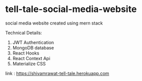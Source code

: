 # tell-tale-social-media-website
social media website created using mern stack

Technical Details:

1. JWT Authentication
2. MongoDB database
3. React Hooks
4. React Context Api
5. Materialize CSS

link : https://shivamrawat-tell-tale.herokuapp.com

